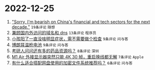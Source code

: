 # 2022-12-25

1. ["Sorry, I'm bearish on China's financial and tech sectors for the next decade."](https://www.v2ex.com/t/904536) `19条评论` `随想`
1. [兼顾国内外访问的域名和 dns](https://www.v2ex.com/t/904540) `13条评论` `程序员`
1. [小孩阳了一直没啥明显症状，需不需要做个检查](https://www.v2ex.com/t/904533) `9条评论` `问与答`
1. [博朗耳温枪电池](https://www.v2ex.com/t/904531) `9条评论` `问与答`
1. [考研人问问还有多的药品资源吗？](https://www.v2ex.com/t/904527) `8条评论` `深圳`
1. [M1 Air 外接显示器突然只能 4K 30 帧，重启换线都无解](https://www.v2ex.com/t/904526) `7条评论` `Apple`
1. [有什么适合搭配网盘使用的加密文件系统推荐吗？](https://www.v2ex.com/t/904538) `6条评论` `问与答`
